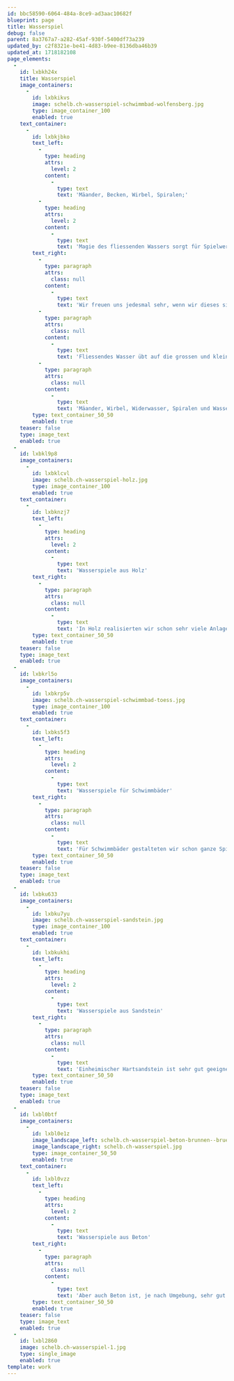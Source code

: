 ```yaml
---
id: bbc58590-6064-484a-8ce9-ad3aac10682f
blueprint: page
title: Wasserspiel
debug: false
parent: 8a3767a7-a282-45af-930f-5400df73a239
updated_by: c2f8321e-be41-4d83-b9ee-8136dba46b39
updated_at: 1718182108
page_elements:
  -
    id: lxbkh24x
    title: Wasserspiel
    image_containers:
      -
        id: lxbkikvs
        image: schelb.ch-wasserspiel-schwimmbad-wolfensberg.jpg
        type: image_container_100
        enabled: true
    text_container:
      -
        id: lxbkjbko
        text_left:
          -
            type: heading
            attrs:
              level: 2
            content:
              -
                type: text
                text: 'Mäander, Becken, Wirbel, Spiralen;'
          -
            type: heading
            attrs:
              level: 2
            content:
              -
                type: text
                text: 'Magie des fliessenden Wassers sorgt für Spielwert und sinnliches Ambiente'
        text_right:
          -
            type: paragraph
            attrs:
              class: null
            content:
              -
                type: text
                text: 'Wir freuen uns jedesmal sehr, wenn wir dieses sinnliche Element in einen Spielbereich einplanen können, mit grosser Leidenschaft konzipieren wir seit über dreissig Jahren ganz verschiedene, individuell für den Ort entworfene Wasserspiele und Brunnenanlagen.'
          -
            type: paragraph
            attrs:
              class: null
            content:
              -
                type: text
                text: 'Fliessendes Wasser übt auf die grossen und kleinen Benutzer eine unwiderstehliche Anziehungskraft aus, und oft hat es eine sinnliche, einladende und beruhigende Ausstrahlung auf die ganze Umgebung.'
          -
            type: paragraph
            attrs:
              class: null
            content:
              -
                type: text
                text: 'Mäander, Wirbel, Widerwasser, Spiralen und Wasserbecken sind den vielfältigen Formen des fliessenden Wassers in der Natur abgeschaut, aus diesen Elementen entwerfen wir immer wieder andere Wasserspiele aus verschiedenen Materialien.'
        type: text_container_50_50
        enabled: true
    teaser: false
    type: image_text
    enabled: true
  -
    id: lxbkl9p8
    image_containers:
      -
        id: lxbklcvl
        image: schelb.ch-wasserspiel-holz.jpg
        type: image_container_100
        enabled: true
    text_container:
      -
        id: lxbknzj7
        text_left:
          -
            type: heading
            attrs:
              level: 2
            content:
              -
                type: text
                text: 'Wasserspiele aus Holz'
        text_right:
          -
            type: paragraph
            attrs:
              class: null
            content:
              -
                type: text
                text: 'In Holz realisierten wir schon sehr viele Anlagen, sei es aus organisch geschnitzten Stämmen, oder auch in geometrisch klaren Linien. Gerade zusammen mit Spielsand bietet das fliessende Wasser unendliche Spielmöglichkeiten. Das animiert auch zum Zusammenspiel, da wird gepumpt, gestaut, umgeleitet, und so entstehen in der "Zusammenarbeit" Freundschaften zwischen Kindern, die sich vorher noch gar nicht gekannt haben.'
        type: text_container_50_50
        enabled: true
    teaser: false
    type: image_text
    enabled: true
  -
    id: lxbkrl5o
    image_containers:
      -
        id: lxbkrp5v
        image: schelb.ch-wasserspiel-schwimmbad-toess.jpg
        type: image_container_100
        enabled: true
    text_container:
      -
        id: lxbks5f3
        text_left:
          -
            type: heading
            attrs:
              level: 2
            content:
              -
                type: text
                text: 'Wasserspiele für Schwimmbäder'
        text_right:
          -
            type: paragraph
            attrs:
              class: null
            content:
              -
                type: text
                text: 'Für Schwimmbäder gestalteten wir schon ganze Spiellandschaften, sei es mit Elementen aus Edelstahl oder Betonguss, kombiniert mit Wasserlaufformen in Natursteinpflästerungen. oder in Zementüberzug. Hier können vor allem kleinere Kinder im flachen Wasser göötschen, plantschen und spielen.'
        type: text_container_50_50
        enabled: true
    teaser: false
    type: image_text
    enabled: true
  -
    id: lxbku633
    image_containers:
      -
        id: lxbku7yu
        image: schelb.ch-wasserspiel-sandstein.jpg
        type: image_container_100
        enabled: true
    text_container:
      -
        id: lxbkukhi
        text_left:
          -
            type: heading
            attrs:
              level: 2
            content:
              -
                type: text
                text: 'Wasserspiele aus Sandstein'
        text_right:
          -
            type: paragraph
            attrs:
              class: null
            content:
              -
                type: text
                text: 'Einheimischer Hartsandstein ist sehr gut geeignet für das Einarbeiten von Mäandern, Wirbelstrassen und Spiralen. Wir gestalteten schon viele ein- oder mehrteilige Brunnen- und Wasserspielanlagen in verschiedenen Formen im öffentlichen Raum. Wir bearbeiten die Steine selbst, oder wir arbeiten mit Steinmetzbetrieben zusammen, die das Objekt nach unseren Schablonen und Plänen fertigen.'
        type: text_container_50_50
        enabled: true
    teaser: false
    type: image_text
    enabled: true
  -
    id: lxbl0btf
    image_containers:
      -
        id: lxbl0e1z
        image_landscape_left: schelb.ch-wasserspiel-beton-brunnen--bruettener.jpg
        image_landscape_right: schelb.ch-wasserspiel.jpg
        type: image_container_50_50
        enabled: true
    text_container:
      -
        id: lxbl0vzz
        text_left:
          -
            type: heading
            attrs:
              level: 2
            content:
              -
                type: text
                text: 'Wasserspiele aus Beton'
        text_right:
          -
            type: paragraph
            attrs:
              class: null
            content:
              -
                type: text
                text: 'Aber auch Beton ist, je nach Umgebung, sehr gut für Wasserspielanlagen geeignet. Im Laufe der Jahre entwickelten und perfektionierten wir ein Verfahren für das Modellieren im Negativ und das Abgiessen in Beton von präzisen Formen wie Spiralen und Wirbelstrassen. In einem anderen, auch von uns schon in den 90er Jahren entwickelten Verfahren arbeiten wir die Formen direkt vor Ort mit Schablonen und Werkzeugen abtragend in den frischen Zementüberzug ein'
        type: text_container_50_50
        enabled: true
    teaser: false
    type: image_text
    enabled: true
  -
    id: lxbl2860
    image: schelb.ch-wasserspiel-1.jpg
    type: single_image
    enabled: true
template: work
---
```

